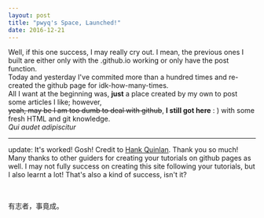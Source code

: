 ```yaml
---
layout: post
title: "pwyq's Space, Launched!"
date: 2016-12-21
---
```


Well, if this one success, I may really cry out. 
I mean, the previous ones I built are either only with the .github.io working or only have the post function.<br>
Today and yesterday I've commited more than a hundred times and re-created the github page for idk-how-many-times.<br>
All I want at the beginning was, <strong>just</strong> a place created by my own to post some articles I like; however,<br>
<del>yeah, may be I am too dumb to deal with github</del>, <strong>I still got here</strong> : ) with some fresh HTML and git knowledge.<br>
<quote><i>Qui audet adipiscitur</i></quote>
<br><hr>

<p>update: It's worked! Gosh! Credit to <a href="http://jmcglone.com/guides/github-pages/">Hank Quinlan</a>. Thank you so much!
Many thanks to other guiders for creating your tutorials on github pages as well. I may not fully success on creating this site following your tutorials, but I also learnt a lot! That's also a kind of success, isn't it?</p>
<br>
<p>有志者，事竟成。</p>
